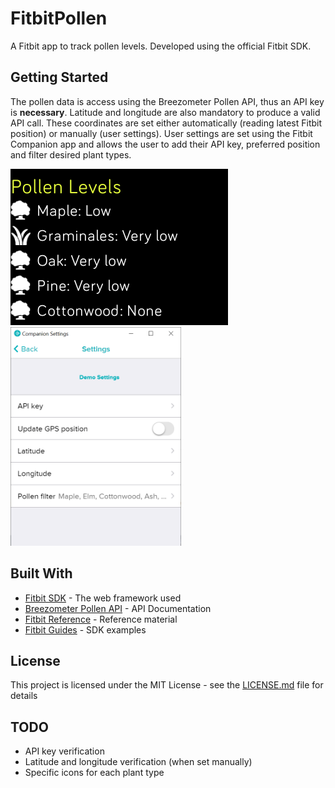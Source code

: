 # FitbitPollen
A Fitbit app to track pollen levels. Developed using the official Fitbit SDK.

## Getting Started

The pollen data is access using the Breezometer Pollen API, thus an API key is **necessary**. Latitude and longitude are also mandatory to produce a valid API call. These coordinates are set either automatically (reading latest Fitbit position) or manually (user settings). User settings are set using the Fitbit Companion app and allows the user to add their API key, preferred position and filter desired plant types.

<img src="Pollen-screenshot.png" width="348" height="250">
<img src="Pollen-screenshot1.png" height="350">

## Built With

* [Fitbit SDK](https://studio.fitbit.com/) - The web framework used
* [Breezometer Pollen API](https://docs.breezometer.com/api-documentation/pollen-api/v2/) - API Documentation
* [Fitbit Reference](https://dev.fitbit.com/build/reference/) - Reference material
* [Fitbit Guides](https://dev.fitbit.com/build/guides/) - SDK examples

## License

This project is licensed under the MIT License - see the [LICENSE.md](LICENSE.md) file for details

## TODO

* API key verification
* Latitude and longitude verification (when set manually)
* Specific icons for each plant type
